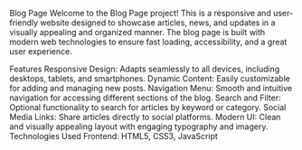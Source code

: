Blog Page
Welcome to the Blog Page project! This is a responsive and user-friendly website designed to showcase articles, news, and updates in a visually appealing and organized manner. The blog page is built with modern web technologies to ensure fast loading, accessibility, and a great user experience.

Features
Responsive Design: Adapts seamlessly to all devices, including desktops, tablets, and smartphones.
Dynamic Content: Easily customizable for adding and managing new posts.
Navigation Menu: Smooth and intuitive navigation for accessing different sections of the blog.
Search and Filter: Optional functionality to search for articles by keyword or category.
Social Media Links: Share articles directly to social platforms.
Modern UI: Clean and visually appealing layout with engaging typography and imagery.
Technologies Used
Frontend:
HTML5, CSS3, JavaScript
